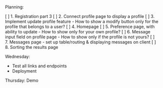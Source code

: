 Planning:

[ ] 1. Registration part 3
[ ] 2. Connect profile page to display a profile
[ ] 3. Implement update profile feature - How to show a modify button only for the profile that belongs to a user?
[ ] 4. Homepage
[ ] 5. Preference page, with ability to update - How to show only for your own profile?
[ ] 6. Message input field on profile page - How to show only if the profile is not yours?
[ ] 7. Messages page - set up table/routing & displaying messages on client
[ ] 8. Sorting the results page

Wednesday:

- Test all links and endpoints
- Deployment

Thursday: Demo
